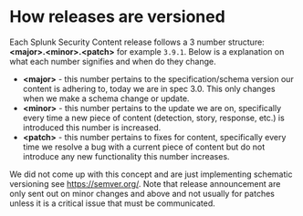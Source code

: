 # How releases are versioned

Each Splunk Security Content release follows a 3 number structure: **\<major\>.\<minor\>.\<patch\>** for example `3.9.1`. Below is a explanation on what each number signifies and when do they change. 

* **\<major\>** - this number pertains to the specification/schema version our content is adhering to, today we are in spec 3.0. This only changes when we make a schema change or update. 
* **\<minor\>** - this number pertains to the update we are on, specifically every time a new piece of content (detection, story, response, etc.) is introduced this number is increased.  
* **\<patch\>** - this number pertains to fixes for content, specifically every time we resolve a bug with a current piece of content but do not introduce any new functionality this number increases. 

We did not come up with this concept and are just implementing schematic versioning see https://semver.org/.
Note that release announcement are only sent out on minor changes and above and not usually for patches unless it is a critical issue that must be communicated. 